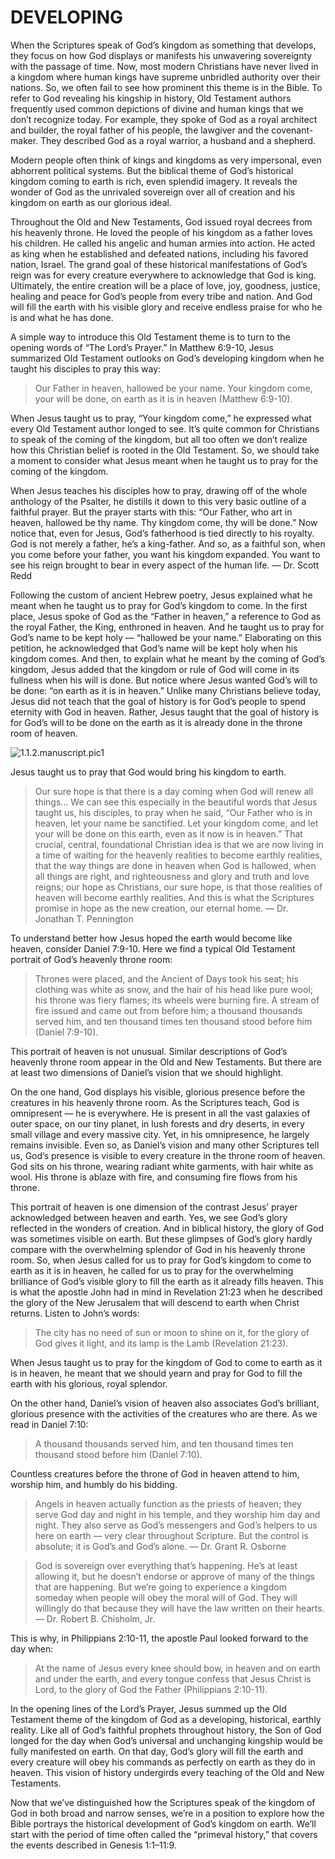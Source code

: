 # DEVELOPING

When the Scriptures speak of God’s kingdom as something that develops, they focus on how God displays or manifests his unwavering sovereignty with the passage of time. Now, most modern Christians have never lived in a kingdom where human kings have supreme unbridled authority over their nations. So, we often fail to see how prominent this theme is in the Bible. To refer to God revealing his kingship in history, Old Testament authors frequently used common depictions of divine and human kings that we don’t recognize today. For example, they spoke of God as a royal architect and builder, the royal father of his people, the lawgiver and the covenant-maker. They described God as a royal warrior, a husband and a shepherd.

Modern people often think of kings and kingdoms as very impersonal, even abhorrent political systems. But the biblical theme of God’s historical kingdom coming to earth is rich, even splendid imagery. It reveals the wonder of God as the unrivaled sovereign over all of creation and his kingdom on earth as our glorious ideal.

Throughout the Old and New Testaments, God issued royal decrees from his heavenly throne. He loved the people of his kingdom as a father loves his children. He called his angelic and human armies into action. He acted as king when he established and defeated nations, including his favored nation, Israel. The grand goal of these historical manifestations of God’s reign was for every creature everywhere to acknowledge that God is king. Ultimately, the entire creation will be a place of love, joy, goodness, justice, healing and peace for God’s people from every tribe and nation. And God will fill the earth with his visible glory and receive endless praise for who he is and what he has done.

A simple way to introduce this Old Testament theme is to turn to the opening words of “The Lord’s Prayer.” In Matthew 6:9-10, Jesus summarized Old Testament outlooks on God’s developing kingdom when he taught his disciples to pray this way:

> Our Father in heaven, hallowed be your name. Your kingdom come, your will be done, on earth as it is in heaven (Matthew 6:9-10).

When Jesus taught us to pray, “Your kingdom come,” he expressed what every Old Testament author longed to see. It’s quite common for Christians to speak of the coming of the kingdom, but all too often we don’t realize how this Christian belief is rooted in the Old Testament. So, we should take a moment to consider what Jesus meant when he taught us to pray for the coming of the kingdom.

When Jesus teaches his disciples how to pray, drawing off of the whole anthology of the Psalter, he distills it down to this very basic outline of a faithful prayer. But the prayer starts with this: “Our Father, who art in heaven, hallowed be thy name. Thy kingdom come, thy will be done.” Now notice that, even for Jesus, God’s fatherhood is tied directly to his royalty. God is not merely a father, he’s a king-father. And so, as a faithful son, when you come before your father, you want his kingdom expanded. You want to see his reign brought to bear in every aspect of the human life. — Dr. Scott Redd

Following the custom of ancient Hebrew poetry, Jesus explained what he meant when he taught us to pray for God’s kingdom to come. In the first place, Jesus spoke of God as the “Father in heaven,” a reference to God as the royal Father, the King, enthroned in heaven. And he taught us to pray for God’s name to be kept holy — “hallowed be your name.” Elaborating on this petition, he acknowledged that God’s name will be kept holy when his kingdom comes. And then, to explain what he meant by the coming of God’s kingdom, Jesus added that the kingdom or rule of God will come in its fullness when his will is done. But notice where Jesus wanted God’s will to be done: “on earth as it is in heaven.” Unlike many Christians believe today, Jesus did not teach that the goal of history is for God’s people to spend eternity with God in heaven. Rather, Jesus taught that the goal of history is for God’s will to be done on the earth as it is already done in the throne room of heaven.

![1.1.2.manuscript.pic1](https://www.dropbox.com/s/wxili7x7rdvlfjq/1.1.2.manuscript.pic1.png?dl=1)

Jesus taught us to pray that God would bring his kingdom to earth.

> Our sure hope is that there is a day coming when God will renew all things… We can see this especially in the beautiful words that Jesus taught us, his disciples, to pray when he said, “Our Father who is in heaven, let your name be sanctified. Let your kingdom come, and let your will be done on this earth, even as it now is in heaven.” That crucial, central, foundational Christian idea is that we are now living in a time of waiting for the heavenly realities to become earthly realities, that the way things are done in heaven when God is hallowed, when all things are right, and righteousness and glory and truth and love reigns; our hope as Christians, our sure hope, is that those realities of heaven will become earthly realities. And this is what the Scriptures promise in hope as the new creation, our eternal home. — Dr. Jonathan T. Pennington

To understand better how Jesus hoped the earth would become like heaven, consider Daniel 7:9-10. Here we find a typical Old Testament portrait of God’s heavenly throne room:

> Thrones were placed, and the Ancient of Days took his seat; his clothing was white as snow, and the hair of his head like pure wool; his throne was fiery flames; its wheels were burning fire. A stream of fire issued and came out from before him; a thousand thousands served him, and ten thousand times ten thousand stood before him (Daniel 7:9-10).

This portrait of heaven is not unusual. Similar descriptions of God’s heavenly throne room appear in the Old and New Testaments. But there are at least two dimensions of Daniel’s vision that we should highlight.

On the one hand, God displays his visible, glorious presence before the creatures in his heavenly throne room. As the Scriptures teach, God is omnipresent — he is everywhere. He is present in all the vast galaxies of outer space, on our tiny planet, in lush forests and dry deserts, in every small village and every massive city. Yet, in his omnipresence, he largely remains invisible. Even so, as Daniel’s vision and many other Scriptures tell us, God’s presence is visible to every creature in the throne room of heaven. God sits on his throne, wearing radiant white garments, with hair white as wool. His throne is ablaze with fire, and consuming fire flows from his throne.

This portrait of heaven is one dimension of the contrast Jesus’ prayer acknowledged between heaven and earth. Yes, we see God’s glory reflected in the wonders of creation. And in biblical history, the glory of God was sometimes visible on earth. But these glimpses of God’s glory hardly compare with the overwhelming splendor of God in his heavenly throne room. So, when Jesus called for us to pray for God’s kingdom to come to earth as it is in heaven, he called for us to pray for the overwhelming brilliance of God’s visible glory to fill the earth as it already fills heaven. This is what the apostle John had in mind in Revelation 21:23 when he described the glory of the New Jerusalem that will descend to earth when Christ returns. Listen to John’s words:

> The city has no need of sun or moon to shine on it, for the glory of God gives it light, and its lamp is the Lamb (Revelation 21:23).

When Jesus taught us to pray for the kingdom of God to come to earth as it is in heaven, he meant that we should yearn and pray for God to fill the earth with his glorious, royal splendor.

On the other hand, Daniel’s vision of heaven also associates God’s brilliant, glorious presence with the activities of the creatures who are there. As we read in Daniel 7:10:

> A thousand thousands served him, and ten thousand times ten thousand stood before him (Daniel 7:10).

Countless creatures before the throne of God in heaven attend to him, worship him, and humbly do his bidding.

> Angels in heaven actually function as the priests of heaven; they serve God day and night in his temple, and they worship him day and night. They also serve as God’s messengers and God’s helpers to us here on earth — very clear throughout Scripture. But the control is absolute; it is God’s and God’s alone. — Dr. Grant R. Osborne

> God is sovereign over everything that’s happening. He’s at least allowing it, but he doesn’t endorse or approve of many of the things that are happening. But we’re going to experience a kingdom someday when people will obey the moral will of God. They will willingly do that because they will have the law written on their hearts. — Dr. Robert B. Chisholm, Jr.

This is why, in Philippians 2:10-11, the apostle Paul looked forward to the day when:

> At the name of Jesus every knee should bow, in heaven and on earth and under the earth, and every tongue confess that Jesus Christ is Lord, to the glory of God the Father (Philippians 2:10-11).

In the opening lines of the Lord’s Prayer, Jesus summed up the Old Testament theme of the kingdom of God as a developing, historical, earthly reality. Like all of God’s faithful prophets throughout history, the Son of God longed for the day when God’s universal and unchanging kingship would be fully manifested on earth. On that day, God’s glory will fill the earth and every creature will obey his commands as perfectly on earth as they do in heaven. This vision of history undergirds every teaching of the Old and New Testaments.

Now that we’ve distinguished how the Scriptures speak of the kingdom of God in both broad and narrow senses, we’re in a position to explore how the Bible portrays the historical development of God’s kingdom on earth. We’ll start with the period of time often called the “primeval history,” that covers the events described in Genesis 1:1–11:9.
